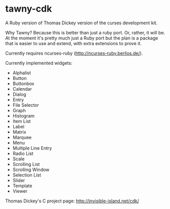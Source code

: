 tawny-cdk
========

A Ruby version of Thomas Dickey version of the curses development kit.

Why Tawny?  Because this is better than just a ruby port.  Or, rather, it
will be.  At the moment it's pretty much just a Ruby port but the plan is
a package that is easier to use and extend, with extra extensions to prove
it.

Currently requires ncurses-ruby (http://ncurses-ruby.berlios.de/).

Currently implemented widgets:
 * Alphalist
 * Button
 * Buttonbox
 * Calendar
 * Dialog
 * Entry
 * File Selector
 * Graph
 * Histogram
 * Item List
 * Label
 * Matrix
 * Marquee
 * Menu
 * Multiple Line Entry
 * Radio List
 * Scale
 * Scrolling List
 * Scrolling Window 
 * Selection List
 * Slider
 * Template
 * Viewer

Thomas Dickey's C project page: http://invisible-island.net/cdk/
